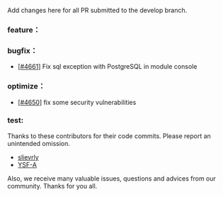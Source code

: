 Add changes here for all PR submitted to the develop branch.


<!-- Please add the `changes` to the following location(feature/bugfix/optimize/test) based on the type of PR -->

### feature：


### bugfix：
- [[#4661](https://github.com/seata/seata/pull/4661)] Fix sql exception with PostgreSQL in module console

### optimize：
- [[#4650](https://github.com/seata/seata/pull/4650)] fix some security vulnerabilities

### test:

Thanks to these contributors for their code commits. Please report an unintended omission.

<!-- Please make sure your Github ID is in the list below -->
- [slievrly](https://github.com/slievrly)
- [YSF-A](https://github.com/YSF-A)


Also, we receive many valuable issues, questions and advices from our community. Thanks for you all.
